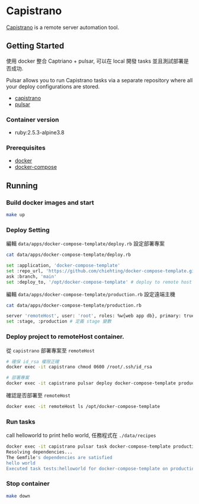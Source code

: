 # Capistrano

[Capistrano] is a remote server automation tool.

## Getting Started

使用 docker 整合 Captriano + pulsar, 可以在 local 開發 tasks 並且測試部署是否成功.

Pulsar allows you to run Capistrano tasks via a separate repository where all your deploy configurations are stored.

* [capistrano](https://github.com/capistrano/capistrano)
* [pulsar](https://github.com/nebulab/pulsar)

### Container version

* ruby:2.5.3-alpine3.8

### Prerequisites

* [docker](https://docs.docker.com/install/)
* [docker-compose](https://docs.docker.com/compose/install/)

## Running

### Build docker images and start

```bash
make up
```

### Deploy Setting

編輯 `data/apps/docker-compose-template/deploy.rb` 設定部署專案

```bash
cat data/apps/docker-compose-template/deploy.rb

set :application, 'docker-compose-template'
set :repo_url, 'https://github.com/chiehting/docker-compose-template.git'
ask :branch, 'main'
set :deploy_to, '/opt/docker-compose-template' # deploy to remote host path
```

編輯 `data/apps/docker-compose-template/production.rb` 設定遠端主機

```bash
cat data/apps/docker-compose-template/production.rb

server 'remoteHost', user: 'root', roles: %w{web app db}, primary: true
set :stage, :production # 定義 stage 變數
```

### Deploy project to remoteHost container.

從 `capistrano` 部署專案至 `remoteHost`

```bash
# 確保 id_rsa 權限正確
docker exec -it capistrano chmod 0600 /root/.ssh/id_rsa

# 部署專案
docker exec -it capistrano pulsar deploy docker-compose-template production
```

確認是否部署至 `remoteHost`

```bash
docker exec -it remoteHost ls /opt/docker-compose-template
```

### Run tasks

call helloworld to print hello world, 任務程式在 `./data/recipes`

```bash
docker exec -it capistrano pulsar task docker-compose-template production tests:helloworld
Resolving dependencies...
The Gemfile's dependencies are satisfied
hello world
Executed task tests:helloworld for docker-compose-template on production!
```


### Stop container

```bash
make down
```

[Capistrano]: https://capistranorb.com/
